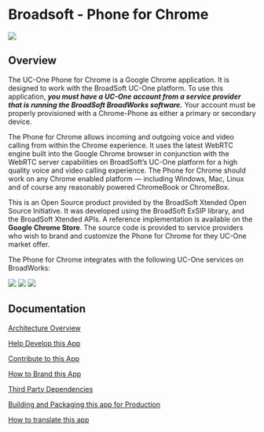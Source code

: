 # Broadsoft - Phone for Chrome

![](http://puu.sh/iKFuu/49b8df1956.png)

## Overview

The UC-One Phone for Chrome is a Google Chrome application.  It is designed to work with the BroadSoft UC-One platform.  To use this application, **_you must have a UC-One account from a service provider that is running the BroadSoft BroadWorks software._**   Your account must be properly provisioned with a Chrome-Phone as either a primary or secondary device.  

The Phone for Chrome allows incoming and outgoing voice and video calling from within the Chrome experience.  It uses the latest WebRTC engine built into the Google Chrome browser in conjunction with the WebRTC server capabilities on BroadSoft’s UC-One platform for a high quality voice and video calling experience.  The Phone for Chrome should work on any Chrome enabled platform — including Windows, Mac, Linux and of course any reasonably powered ChromeBook or ChromeBox.  

This is an Open Source product provided by the BroadSoft Xtended Open Source Initiative.  It was developed using the BroadSoft ExSIP library, and the BroadSoft Xtended APIs.  A reference implementation is available on the **Google Chrome Store**.  The source code is provided to service providers who wish to brand and customize the Phone for Chrome for they UC-One market offer.  

The Phone for Chrome integrates with the following UC-One services on BroadWorks:

![](http://puu.sh/iKFgu/5c87180538.png)
![](http://puu.sh/iKFi2/bdd810bdc8.png)
![](http://puu.sh/iKF90/d7b93e076b.png)

## Documentation
[Architecture Overview](https://github.com/broadsoftxtended/Product-Phone-for-Chrome/blob/master/documentation/Architecture.md)

[Help Develop this App](https://github.com/broadsoftxtended/Product-Phone-for-Chrome/blob/master/documentation/Development.md)

[Contribute to this App](https://github.com/broadsoftxtended/Product-Phone-for-Chrome/blob/master/documentation/HowToContributeToThisApplication.md)

[How to Brand this App](https://github.com/broadsoftxtended/Product-Phone-for-Chrome/blob/master/documentation/BrandingAndLogoChanges.md)

[Third Party Dependencies](https://github.com/broadsoftxtended/Product-Phone-for-Chrome/blob/master/documentation/Dependencies.md)

[Building and Packaging this app for Production](https://github.com/broadsoftxtended/Product-Phone-for-Chrome/blob/master/documentation/HowToBuildAndPackage.md)

[How to translate this app](https://github.com/broadsoftxtended/Product-Phone-for-Chrome/blob/master/documentation/TranslationAndAddingLanguages.md)
